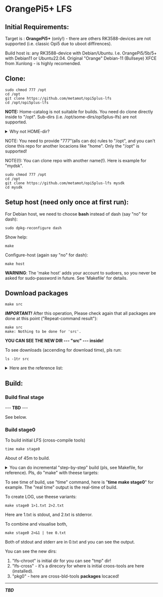 # OrangePi5+ LFS

## Initial Requirements:

Target is : **OrangePi5+** (only!) - there are others RK3588-devices are not supported (i.e. classic Opi5 due to uboot diffirences).

Build host is: any RK3588-device with Debian/Ubuntu. I.e. OrangePi5/5b/5+ with Debian11 or Ubuntu22.04. Original "Orange" Debian-11 (Bullseye) XFCE from Xunlong - is highly recomended.

## Clone:

    sudo chmod 777 /opt
    cd /opt
    git clone https://github.com/metamot/opi5plus-lfs
    cd /opt/opi5plus-lfs

**NOTE:** Home-catalog is not suitable for builds. You need do clone directly inside to "/opt". Sub-dirs (i.e. /opt/some-dirs/opi5plus-lfs) are not supported.

<details>
  <summary>Why not HOME-dir?</summary>
    You can rename "/opt/opiplus-lfs" for example, to as "/opt/mysdk" or somthihg else. 
    You can clone to different dir in the /opt,  as is "git clone https://github.com/metamot/opi5plus-lfs my-new-sdk" or somethimg else. 
    You can use different name.
    But you cant(!) create something in "deep more" below this.
    No more as "/opt/SubDir/MySdk" - stringly is not available, there is only "/opt/MySdk" is avialable.
    The problem is - You can watch "tmp"-dir to show what is the package is builds now.
    You can see "watch /opt/mysdk/tmp" it is WHAT NOW PACKAGE IS IN BUILD. To see the progress.
    So, There are two builds are exist. Stage-1 (host tools-builds) AND Stage-2 (the new sytem under chroot).
    The chroot-system has no avialable to see anything far that '/' (The root). 
</details>

NOTE: You need to provide "777"(alls can do) rules to "/opt", and you can't clone this repo for another locacions like "home". Only the "/opt" is supported!

NOTE(!): You can clone repo with another name(!). Here is example for "mydsk".

    sudo chmod 777 /opt
    cd /opt
    git clone https://github.com/metamot/opi5plus-lfs mysdk
    cd mysdk

## Setup host (need only once at first run):

For Debian host, we need to choose **bash** instead of dash (say "no" for dash):

    sudo dpkg-reconfigure dash

Show help:

    make

Configure-host (again say "no" for dash):

    make host

**WARNING**: The 'make host' adds your account to sudoers, so you never be asked for sudo-password in future. See 'Makefile' for details.

## Download packages

    make src

***IMPORTANT!*** After this operation, Please check again that all packages are done at this point ("Repeat-command result"):

    make src
    make: Nothing to be done for 'src'.

**YOU CAN SEE THE NEW DIR --- "src" --- inside!**

To see downloads (accending for download time), pls run:

    ls -1tr src

<details>
  <summary>Here are the reference list:</summary>
    
bash-5.0-upstream_fixes-1.patch

bzip2-1.0.8-install_docs-1.patch

coreutils-8.32-i18n-1.patch

glibc-2.32-fhs-1.patch

kbd-2.3.0-backspace-1.patch

libarchive-3.4.3-testsuite_fix-1.patch

unzip-6.0-consolidated_fixes-1.patch

cyrus-sasl-2.1.27-doc_fixes-1.patch

net-tools-CVS_20101030-remove_dups-1.patch

openldap-2.4.51-consolidated-2.patch

acl-2.2.53.tar.gz

attr-2.4.48.tar.gz

autoconf-2.69.tar.xz

automake-1.16.2.tar.xz

bash-5.0.tar.gz

bc-3.1.5.tar.xz

binutils-2.35.tar.xz

bison-3.7.1.tar.xz

bzip2-1.0.8.tar.gz

check-0.15.2.tar.gz

cmake-3.18.1.tar.gz

convmv-2.05.tar.gz

coreutils-8.32.tar.xz

cpio-2.13.tar.bz2

db-5.3.28.tar.gz

dbus-1.12.20.tar.gz

dejagnu-1.6.2.tar.gz

diffutils-3.7.tar.xz

dosfstools-4.1.tar.xz

dtc-1.7.0.tar.gz

e2fsprogs-1.45.6.tar.gz

elfutils-0.180.tar.bz2

expat-2.6.2.tar.xz

expect5.45.4.tar.gz

file-5.39.tar.gz

findutils-4.7.0.tar.xz

flex-2.6.4.tar.gz

gawk-5.1.0.tar.xz

gcc-10.2.0.tar.xz

gdbm-1.18.1.tar.gz

gettext-0.21.tar.xz

glibc-2.32.tar.xz

gmp-6.2.0.tar.xz

gperf-3.1.tar.gz

grep-3.4.tar.xz

groff-1.22.4.tar.gz

gzip-1.10.tar.xz

iana-etc-20200821.tar.gz

inetutils-1.9.4.tar.xz

intltool-0.51.0.tar.gz

iproute2-5.8.0.tar.xz

iptables-1.8.5.tar.bz2

isl-0.23.tar.xz

kbd-2.3.0.tar.xz

kmod-27.tar.xz

less-551.tar.gz

libarchive-3.4.3.tar.xz

libcap-2.42.tar.xz

libcbor-0.7.0.zip

libedit-20240517-3.1.tar.gz

libedit_bullsyey_3.1-20191231.orig.tar.gz

libffi-3.3.tar.gz

libidn2-2.3.0.tar.gz

libmd-1.0.3.tar.xz

libmnl-1.0.4.tar.bz2

libpipeline-1.5.3.tar.gz

libtasn1-4.16.0.tar.gz

libtool-2.4.6.tar.xz

libunistring-0.9.10.tar.xz

libusb-1.0.23.tar.bz2

libuv-v1.38.1.tar.gz

m4-1.4.18.tar.xz

make-4.3.tar.gz

make-ca-1.7.tar.xz

man-db-2.9.3.tar.xz

man-pages-5.08.tar.xz

meson-0.55.0.tar.gz

microcom-2023.09.0.tar.gz

mpc-1.1.0.tar.gz

mpfr-4.1.0.tar.xz

nano-5.2.tar.xz

ncurses-6.2.tar.gz

net-tools-CVS_20101030.tar.gz

nftables-1.0.9.tar.xz

ninja-1.10.0.tar.gz

nghttp2-1.41.0.tar.xz

openssl-1.1.1g.tar.gz

openldap-2.4.51.tgz

openssh-8.3p1.tar.gz

parted-3.3.tar.xz

patch-2.7.6.tar.xz

pcre-8.44.tar.gz

perl-5.32.0.tar.xz

pkg-config-0.29.2.tar.gz

popt-1.18.tar.gz

procps-ng-3.3.16.tar.xz

psmisc-23.4.tar.xz

pyelftools-0.30.zip

Python-3.8.5.tar.xz

python-3.8.5-docs-html.tar.bz2

Python-2.7.18.tar.xz

re2c-3.1.tar.gz

readline-8.0.tar.gz

rsync-3.2.3.tar.gz

cyrus-sasl-2.1.27.tar.gz

sed-4.8.tar.xz

shadow-4.8.1.tar.xz

sharutils-4.15.2.tar.xz

swig-4.0.2.tar.gz

systemd-246.tar.gz

tar-1.32.tar.xz

tcl8.6.10-src.tar.gz

tcl8.6.10-html.tar.gz

texinfo-6.7.tar.xz

tzdata2020a.tar.gz

unzip60.tar.gz

usbutils-012.tar.xz

util-linux-2.36.tar.xz

wget-1.20.3.tar.gz

which-2.21.tar.gz

XML-Parser-2.46.tar.gz

xz-5.2.5.tar.xz

zlib-1.3.1.tar.xz

zip30.tar.gz

zstd-1.4.5.tar.gz

config.guess

config.sub

orangepi5-rkbin-only_rk3588.cpio.zst

rockchip-rk35-atf.src.cpio.zst

uboot-v2024.04.src.cpio.zst

orangepi5-uboot.src.cpio.zst

rkdeveloptool.src.cpio.zst

orangepi5-linux510.src.cpio.zst

can-utils-v2020.12.0.src.cpio.zst

usb.ids.cpio.zst

</details>

## Build:

###  Build final stage

--- **TBD** --- 

See below.

### Build stage0

To build initial LFS (cross-compile tools)

    time make stage0

About of 45m to build.

<details>
  <summary>You can do incremental "step-by-step" build (pls, see Makefile, for reference). Pls, do "make" with theese targets:</summary>

hst-headers

hst-binutils1

hst-gcc1

hst-glibc

hst-libcpp1

hst-m4

hst-ncurses

hst-bash

hst-coreutils

hst-diffutils

hst-file

hst-findutils

hst-gawk

hst-grep

hst-gzip

hst-make

hst-patch

hst-sed

hst-tar

hst-xz

hst-zstd

hst-cpio

hst-binutils2

hst-gcc2

hst-full

lfs-chroot/opt/mysdk/Makefile

lfs-chroot/opt/mysdk/chroot1.sh

stage0

</details>

To see time of build, use "time" command, here is "**time make stage0**" for example. The "real time" output is the real-time of build.

To create LOG, use theese variants:

    make stage0 1>1.txt 2>2.txt

Here are 1.txt is stdout, and 2.txt is stderror.

To combine and visualise both,

    make stage0 2>&1 | tee 0.txt

Both of stdout and stderr are in 0.txt and you can see the output.

You can see the new dirs:

1) "lfs-chroot" is initial dir for you can see "tmp" dir!
2) "lfs-cross" - it's a direcory for where is initial croos-tools are here (installed).
3) "pkg0" - here are cross-bld-tools **packages** locaced!

----

***TBD***
